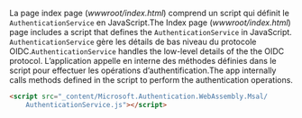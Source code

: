 <span data-ttu-id="1b562-101">La page index page (*wwwroot/index.html*) comprend un script qui définit le `AuthenticationService` en JavaScript.</span><span class="sxs-lookup"><span data-stu-id="1b562-101">The Index page (*wwwroot/index.html*) page includes a script that defines the `AuthenticationService` in JavaScript.</span></span> <span data-ttu-id="1b562-102">`AuthenticationService` gère les détails de bas niveau du protocole OIDC.</span><span class="sxs-lookup"><span data-stu-id="1b562-102">`AuthenticationService` handles the low-level details of the the OIDC protocol.</span></span> <span data-ttu-id="1b562-103">L’application appelle en interne des méthodes définies dans le script pour effectuer les opérations d’authentification.</span><span class="sxs-lookup"><span data-stu-id="1b562-103">The app internally calls methods defined in the script to perform the authentication operations.</span></span>

```html
<script src="_content/Microsoft.Authentication.WebAssembly.Msal/
    AuthenticationService.js"></script>
```
